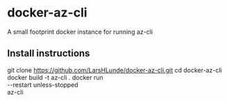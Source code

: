 # docker-az-cli
A small footprint docker instance for running az-cli

## Install instructions
git clone https://github.com/LarsHLunde/docker-az-cli.git
cd docker-az-cli
docker build -t az-cli .
docker run \
  --restart unless-stopped \
  az-cli
